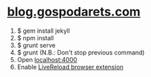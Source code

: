 # [blog.gospodarets.com](http://blog.gospodarets.com/)

1. $ gem install jekyll
1. $ npm install
1. $ grunt serve
1. $ grunt (N.B.: Don't stop previous command)
1. Open [localhost:4000](http://localhost:4000/)
1. Enable [LiveReload browser extension](http://feedback.livereload.com/knowledgebase/articles/86242-how-do-i-install-and-use-the-browser-extensions-)
